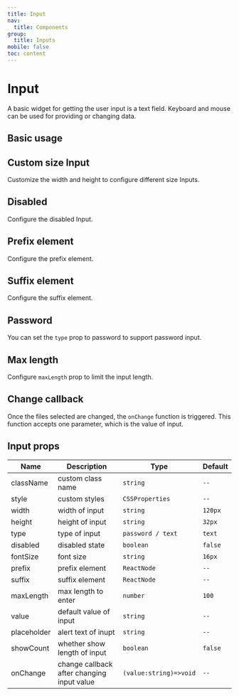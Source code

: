 ```yaml
---
title: Input
nav:
  title: Components
group:
  title: Inputs
mobile: false
toc: content
---
```


# Input

A basic widget for getting the user input is a text field. Keyboard and mouse can be used for providing or changing data.

## Basic usage

<code src="./demos/index1.tsx"></code>

## Custom size Input

Customize the width and height to configure different size Inputs.

<code src="./demos/index2.tsx"></code>

## Disabled

Configure the disabled Input.

<code src="./demos/index3.tsx"></code>

## Prefix element

Configure the prefix element.

<code src="./demos/index4.tsx"></code>

## Suffix element

Configure the suffix element.

<code src="./demos/index5.tsx"></code>

## Password

You can set the `type` prop to password to support password input.

<code src="./demos/index6.tsx"></code>

## Max length

Configure `maxLength` prop to limit the input length.

<code src="./demos/index7.tsx"></code>

## Change callback

Once the files selected are changed, the `onChange` function is triggered. This function accepts one parameter, which is the value of input.

## Input props

| Name        | Description                                | Type                   | Default |
| ----------- | ------------------------------------------ | ---------------------- | ------- |
| className   | custom class name                          | `string`               | `--`    |
| style       | custom styles                              | `CSSProperties`        | `--`    |
| width       | width of input                             | `string`               | `120px` |
| height      | height of input                            | `string`               | `32px`  |
| type        | type of input                              | `password / text `     | `text`  |
| disabled    | disabled state                             | `boolean`              | `false` |
| fontSize    | font size                                  | `string`               | `16px`  |
| prefix      | prefix element                             | `ReactNode`            | `--`    |
| suffix      | suffix element                             | `ReactNode`            | `--`    |
| maxLength   | max length to enter                        | `number`               | `100`   |
| value       | default value of input                     | `string`               | `--`    |
| placeholder | alert text of inupt                        | `string`               | `--`    |
| showCount   | whether show length of input               | `boolean`              | `false` |
| onChange    | change callback after changing input value | `(value:string)=>void` | `--`    |